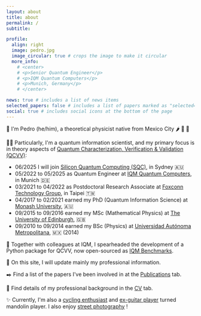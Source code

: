 ```yaml
---
layout: about
title: about
permalink: /
subtitle:

profile:
  align: right
  image: pedro.jpg
  image_circular: true # crops the image to make it circular
  more_info: 
    # <center>
    # <p>Senior Quantum Engineer</p>
    # <p>IQM Quantum Computers</p>
    # <p>Munich, Germany</p>
    # </center>

news: true # includes a list of news items
selected_papers: false # includes a list of papers marked as "selected={true}"
social: true # includes social icons at the bottom of the page
---
```


:wave: I'm Pedro (he/him), a theoretical physicist native from Mexico City :hot_pepper: 🥑 :corn:

:man_technologist: Particularly, I'm a quantum information scientist, and my primary focus is in theory aspects of [Quantum Characterization, Verification & Validation (QCVV)](https://arxiv.org/abs/2503.16383):

- 06/2025 I will join [Silicon Quantum Computing (SQC)](https://sqc.com.au/), in Sydney :australia:
- 05/2022 to 05/2025 as Quantum Engineer at [IQM Quantum Computers](https://www.meetiqm.com/), in Munich :de:
- 03/2021 to 04/2022 as Postdoctoral Research Associate at [Foxconn Technology Group](https://www.honhai.com/en-us/rd-and-technology/institute), in Taipei :taiwan:
- 04/2017 to 02/2021 earned my PhD (Quantum Information Science) at [Monash University](https://www.monash.edu/science/schools/physics), :australia:
- 09/2015 to 09/2016 earned my MSc (Mathematical Physics) at [The University of Edinburgh](https://www.ph.ed.ac.uk/), :gb:
- 09/2010 to 09/2014 earned my BSc (Physics) at [Universidad Autónoma Metropolitana](https://www.comunicacionsocial.uam.mx/lang/eng/index.html), :mexico: (2014)

:mag_right: Together with colleagues at IQM, I spearheaded the development of a Python package for QCVV, now open-sourced as [IQM Benchmarks](https://iqm-finland.github.io/iqm-benchmarks/).

:briefcase: On this site, I will update mainly my professional information.

:black_nib: Find a list of the papers I've been involved in at the [Publications](https://pedrofigro.github.io/publications/) tab.

:scroll: Find details of my professional background in the [CV](https://pedrofigro.github.io/cv/) tab.

:sparkles: Currently, I'm also a [cycling enthusiast](https://www.strava.com/athletes/pedrofigro) and [ex-guitar player](https://youtu.be/8FZgNRJ9QJY) turned mandolin player.
I also enjoy [street photography](https://www.flickr.com/photos/pedrofigrom/) !